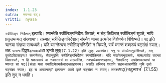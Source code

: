 ```yaml
---
index:  1.1.23
sutra:  ष्णान्ता षट्।
vritti:  nyasa
---
```


`स्त्रीलिङ्ग निर्देशात्` इत्यादि। ष्णान्तेति स्त्रीलिङ्गनिर्देशः क्रियते, न चेह किञ्चित् स्त्रीलिङ्गं श्रूयते, नापि प्रकृतमन्यत् संख्यायाः। तस्मात्
स्त्रीलिङ्गनिर्देशात् संख्यैव `ष्णान्ता` इत्यनेन विशेषणेन विशिष्यते। `षट्` इति 
चानया संज्ञया सम्बध्यते। यदि ष्णान्तेत्यत्र स्त्रीलिङ्गनिर्देशो न क्रियते, सर्वं ष्णान्तं शब्दरूपं षट्संज्ञं स्यात्। ततः `पामानः` विप्रुषः` इत्यादावपि `ष
ड्भ्यो लुक्` (7.1.22) इति लुक् प्रसज्येत। ननु च संख्येत्यनुवर्त्तिष्यते, तत् 
कुतोऽतिप्रसङ्गः? सत्यमेतत्; सैवानुवृत्तिः स्त्रीलिङ्गनिर्देशेन स्पष्टीक्रियते। यदि संख्येत्यनुवत्र्तते, सामथ्र्यादेव तदन्ता विज्ञास्यते, न हि षकारमात्रं वा
नकारमात्रं वा संख्यास्ति, तदपार्थकमन्तग्रहणम्, नैतदस्ति; उपदेशावस्थायां या 
ष्णान्ता सा षट्()संज्ञा यथा स्यादित्येवमर्थत्वादन्तग्रहणस्य। असति तस्मिन् शतानि
सहरुआआणीति नुमि कृते षट्संज्ञा स्यात्। इह च अष्टानाम्? इत्यष्टन आत्वे कृते
षट्संज्ञा न स्यात्। ततश्च `षट्()चतुभ्र्यश्च` (7.1.55) इति नुण् न भवति।

